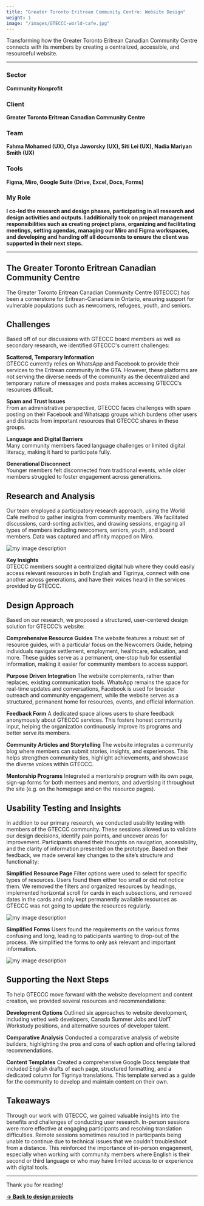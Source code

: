 ```yaml
---
title: "Greater Toronto Eritrean Community Centre: Website Design"
weight: 1
image: "/images/GTECCC-world-cafe.jpg"
---
```


Transforming how the Greater Toronto Eritrean Canadian Community Centre connects with its members by creating a centralized, accessible, and resourceful website.

---

### Sector  
**Community Nonprofit**

### Client  
**Greater Toronto Eritrean Canadian Community Centre**

### Team  
**Fahma Mohamed (UX), Olya Jaworsky (UX), Siti Lei (UX), Nadia Mariyan Smith (UX)**

### Tools  
**Figma, Miro, Google Suite (Drive, Excel, Docs, Forms)**

### My Role  
**I co-led the research and design phases, participating in all research and design activities and outputs. I additionally took on project management responsibilities such as creating project plans, organizing and facilitating meetings, setting agendas, managing our Miro and Figma workspaces, and developing and handing off all documents to ensure the client was supported in their next steps.**

---

## The Greater Toronto Eritrean Canadian Community Centre  
The Greater Toronto Eritrean Canadian Community Centre (GTECCC) has been a cornerstone for Eritrean-Canadians in Ontario, ensuring support for vulnerable populations such as newcomers, refugees, youth, and seniors. 

## Challenges
Based off of our discussions with GTECCC board members as well as secondary research, we identified GTECCC's current challenges:

**Scattered, Temporary Information**  
GTECCC currently relies on WhatsApp and Facebook to provide their services to the Eritrean community in the GTA. However, these platforms are not serving the diverse needs of the community as the decentralized and temporary nature of messages and posts makes accessing GTECCC’s resources difficult. 

**Spam and Trust Issues**  
From an administrative perspective, GTECCC faces challenges with spam posting on their Facebook and Whatsapp groups which burdens other users and distracts from important resources that GTECCC shares in these groups. 

**Language and Digital Barriers**  
Many community members faced language challenges or limited digital literacy, making it hard to participate fully.

**Generational Disconnect**  
Younger members felt disconnected from traditional events, while older members struggled to foster engagement across generations.

## Research and Analysis  
Our team employed a participatory research approach, using the World Café method to gather insights from community members. We facilitated discussions, card-sorting activities, and drawing sessions, engaging all types of members including newcomers, seniors, youth, and board members. Data was captured and affinity mapped on Miro.

![my image description](/images/gteccc-world-cafe-analysis.jpg)

**Key Insights**  
GTECCC members sought a centralized digital hub where they could easily access relevant resources in both English and Tigrinya, connect with one another across generations, and have their voices heard in the services provided by GTECCC.

## Design Approach  
Based on our research, we proposed a structured, user-centered design solution for GTECCC’s website:  

**Comprehensive Resource Guides**
The website features a robust set of resource guides, with a particular focus on the Newcomers Guide, helping individuals navigate settlement, employment, healthcare, education, and more. These guides serve as a permanent, one-stop hub for essential information, making it easier for community members to access support. 

**Purpose Driven Integration**
The website complements, rather than replaces, existing communication tools. WhatsApp remains the space for real-time updates and conversations, Facebook is used for broader outreach and community engagement, while the website serves as a structured, permanent home for resources, events, and official information.   

**Feedback Form** 
A dedicated space allows users to share feedback anonymously about GTECCC services. This fosters honest community input, helping the organization continuously improve its programs and better serve its members. 

**Community Articles and Storytelling** 
The website integrates a community blog where members can submit stories, insights, and experiences. This helps strengthen community ties, highlight achievements, and showcase the diverse voices within GTECCC.

**Mentorship Programs** 
Integrated a mentorship program with its own page, sign-up forms for both mentees and mentors, and advertising it throughout the site (e.g. on the homepage and on the resource pages).

## Usability Testing and Insights

In addition to our primary research, we conducted usability testing with members of the GTECCC community. These sessions allowed us to validate our design decisions, identify pain points, and uncover areas for improvement. Participants shared their thoughts on navigation, accessibility, and the clarity of information presented on the prototype. Based on their feedback, we made several key changes to the site’s structure and functionality:

**Simplified Resource Page**
Filter options were used to select for specific types of resources. Users found them either too small or did not notice them. We removed the filters and organized resources by headings, implemented horizontal scroll for cards in each subsections, and removed dates in the cards and only kept permanently available resources as GTECCC was not going to update the resources regularly.

![my image description](/images/gteccc-usability-testing-resources.jpg)

**Simplified Forms**
Users found the requirements on the various forms confusing and long, leading to paticipants wanting to drop-out of the process. We simplified the forms to only ask relevant and important information.

![my image description](/images/gteccc-usability-testing-forms.jpg)

## Supporting the Next Steps
To help GTECCC move forward with the website development and content creation, we provided several resources and recommendations:

**Development Options**
Outlined six approaches to website development, including vetted web developers, Canada Summer Jobs and UofT Workstudy positions, and alternative sources of developer talent.

**Comparative Analysis**
Conducted a comparative analysis of website builders, highlighting the pros and cons of each option and offering tailored recommendations.

**Content Templates**
Created a comprehensive Google Docs template that included English drafts of each page, structured formatting, and a dedicated column for Tigrinya translations. This template served as a guide for the community to develop and maintain content on their own.

## Takeaways
Through our work with GTECCC, we gained valuable insights into the benefits and challenges of conducting user research. In-person sessions were more effective at engaging participants and resolving translation difficulties. Remote sessions sometimes resulted in participants being unable to continue due to technical issues that we couldn’t troubleshoot from a distance. This reinforced the importance of in-person engagement, especially when working with community members where English is their second or third language or who may have limited access to or experience with digital tools.

---

Thank you for reading! 

[**→ Back to design projects**](https://nadiamariyan.ca/design)

